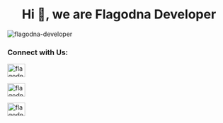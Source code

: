 <h1 align="center">Hi 👋, we are Flagodna Developer</h1>
<p align="left"> <img src="https://komarev.com/ghpvc/?username=flagodna-developer&label=Profile%20views&color=0e75b6&style=flat" alt="flagodna-developer" /> </p>

  

<h3 align="left">Connect with Us:</h3>
<p align="left">
<a href="https://linkedin.com/in/flagodna-developer" target="blank"><img align="center" src="https://raw.githubusercontent.com/rahuldkjain/github-profile-readme-generator/master/src/images/icons/Social/linked-in-alt.svg" alt="flagodna-developer" height="30" width="40" /></a></p>
  
<p align="left">
<a href="https://www.instagram.com/flagodna.dev" target="blank"><img align="center" src="https://raw.githubusercontent.com/rahuldkjain/github-profile-readme-generator/master/src/images/icons/Social/instagram.svg" alt="flagodna-developer" height="30" width="40" /></a>
</p>
<p align="left">
<a href="https://web.facebook.com/flagodna" target="blank"><img align="center" src="https://raw.githubusercontent.com/rahuldkjain/github-profile-readme-generator/master/src/images/icons/Social/facebook-alt.svg" alt="flagodna-developer" height="30" width="40" /></a>
</p>
 
